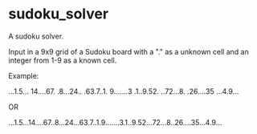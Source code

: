 sudoku_solver
=============

A sudoku solver.

Input in a 9x9 grid of a Sudoku board with a "." as a unknown cell and an integer from 1-9 as a known cell.

Example:

...1.5...
14....67.
.8...24..
.63.7..1.
9.......3
.1..9.52.
..72...8.
.26....35
...4.9...

OR

...1.5...14....67..8...24...63.7..1.9.......3.1..9.52...72...8..26....35...4.9...
